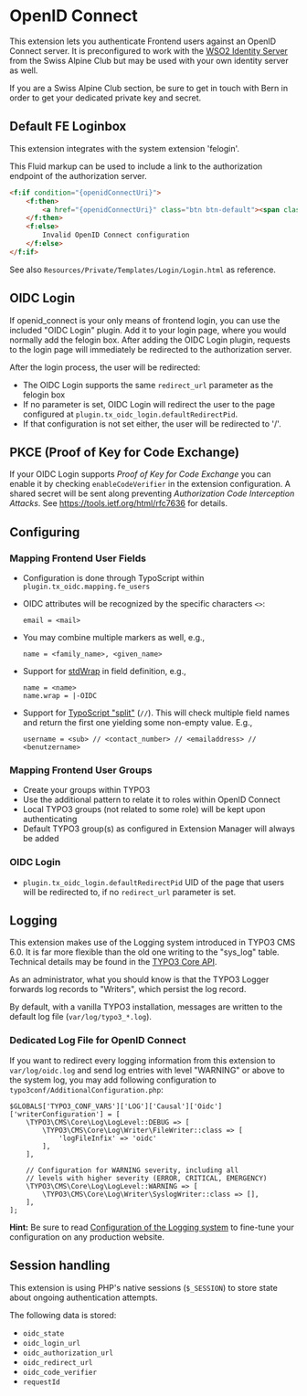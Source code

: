 # OpenID Connect

This extension lets you authenticate Frontend users against an OpenID Connect
server. It is preconfigured to work with the
[WSO2 Identity Server](https://wso2.com/identity-and-access-management/) from
the Swiss Alpine Club but may be used with your own identity server as well.

If you are a Swiss Alpine Club section, be sure to get in touch with Bern in
order to get your dedicated private key and secret.


## Default FE Loginbox

This extension integrates with the system extension 'felogin'.

This Fluid markup can be used to include a link to the authorization endpoint of
the authorization server.

```html
<f:if condition="{openidConnectUri}">
    <f:then>
        <a href="{openidConnectUri}" class="btn btn-default"><span class="fa fa-openid"></span> OpenID Connect</a>
    </f:then>
    <f:else>
        Invalid OpenID Connect configuration
    </f:else>
</f:if>
```

See also `Resources/Private/Templates/Login/Login.html` as reference.

## OIDC Login

If openid_connect is your only means of frontend login, you can use the included
"OIDC Login" plugin. Add it to your login page, where you would normally add the
felogin box. After adding the OIDC Login plugin, requests to the login page will
immediately be redirected to the authorization server.

After the login process, the user will be redirected:

- The OIDC Login supports the same `redirect_url` parameter as the felogin box
- If no parameter is set, OIDC Login will redirect the user to the page
  configured at `plugin.tx_oidc_login.defaultRedirectPid`.
- If that configuration is not set either, the user will be redirected to '/'.

## PKCE (Proof of Key for Code Exchange)

If your OIDC Login supports _Proof of Key for Code Exchange_ you can enable it
by checking `enableCodeVerifier` in the extension configuration. A shared secret
will be sent along preventing _Authorization Code Interception Attacks_. See
https://tools.ietf.org/html/rfc7636 for details.

## Configuring

### Mapping Frontend User Fields

- Configuration is done through TypoScript within
  `plugin.tx_oidc.mapping.fe_users`
- OIDC attributes will be recognized by the specific characters `<>`:

  ```
  email = <mail>
  ```

- You may combine multiple markers as well, e.g.,

  ```
  name = <family_name>, <given_name>
  ```

- Support for [stdWrap](https://docs.typo3.org/m/typo3/reference-typoscript/master/en-us/Functions/Stdwrap.html) in
  field definition, e.g.,

  ```
  name = <name>
  name.wrap = |-OIDC
  ```

- Support for [TypoScript "split"](https://docs.typo3.org/m/typo3/reference-typoscript/master/en-us/Functions/Stdwrap.html#data)
  (`//`). This will check multiple field names and return the first one yielding
  some non-empty value. E.g.,

  ```
  username = <sub> // <contact_number> // <emailaddress> // <benutzername>
  ```

### Mapping Frontend User Groups

- Create your groups within TYPO3
- Use the additional pattern to relate it to roles within OpenID Connect
- Local TYPO3 groups (not related to some role) will be kept upon authenticating
- Default TYPO3 group(s) as configured in Extension Manager will always be added

### OIDC Login

- `plugin.tx_oidc_login.defaultRedirectPid` UID of the page that users will be
  redirected to, if no `redirect_url` parameter is set.

## Logging

This extension makes use of the Logging system introduced in TYPO3 CMS 6.0. It
is far more flexible than the old one writing to the "sys_log" table. Technical
details may be found in the [TYPO3 Core API](https://docs.typo3.org/m/typo3/reference-coreapi/master/en-us/ApiOverview/Logging/Index.html#logging).

As an administrator, what you should know is that the TYPO3 Logger forwards log
records to "Writers", which persist the log record.

By default, with a vanilla TYPO3 installation, messages are written to the
default log file (`var/log/typo3_*.log`).


### Dedicated Log File for OpenID Connect

If you want to redirect every logging information from this extension to
`var/log/oidc.log` and send log entries with level "WARNING" or above to the
system log, you may add following configuration to
`typo3conf/AdditionalConfiguration.php`:

```
$GLOBALS['TYPO3_CONF_VARS']['LOG']['Causal']['Oidc']['writerConfiguration'] = [
    \TYPO3\CMS\Core\Log\LogLevel::DEBUG => [
        \TYPO3\CMS\Core\Log\Writer\FileWriter::class => [
            'logFileInfix' => 'oidc'
        ],
    ],

    // Configuration for WARNING severity, including all
    // levels with higher severity (ERROR, CRITICAL, EMERGENCY)
    \TYPO3\CMS\Core\Log\LogLevel::WARNING => [
        \TYPO3\CMS\Core\Log\Writer\SyslogWriter::class => [],
    ],
];
```

**Hint:** Be sure to read
[Configuration of the Logging system](https://docs.typo3.org/m/typo3/reference-coreapi/master/en-us/ApiOverview/Logging/Configuration/Index.html#logging-configuration)
to fine-tune your configuration on any production website.

## Session handling

This extension is using PHP's native sessions (`$_SESSION`) to store state about
ongoing authentication attempts.

The following data is stored:

* `oidc_state`
* `oidc_login_url`
* `oidc_authorization_url`
* `oidc_redirect_url`
* `oidc_code_verifier`
* `requestId`

